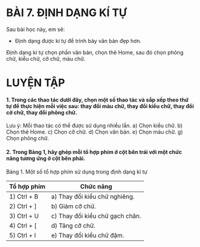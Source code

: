 # BÀI 7. ĐỊNH DẠNG KÍ TỰ

Sau bài học này, em sẽ:
- Định dạng được kí tự để trình bày văn bản đẹp hơn.

Định dạng kí tự chọn phần văn bản, chọn thẻ Home, sau đó chọn phông chữ, kiểu chữ, cỡ chữ, màu chữ.

# LUYỆN TẬP

#### 1. Trong các thao tác dưới đây, chọn một số thao tác và sắp xếp theo thứ tự để thực hiện mỗi việc sau: thay đổi màu chữ, thay đổi kiểu chữ, thay đổi cỡ chữ, thay đổi phông chữ.
Lưu ý: Mỗi thao tác có thể được sử dụng nhiều lần.
a) Chọn kiểu chữ.
b) Chọn thẻ Home.
c) Chọn cỡ chữ.
d) Chọn văn bản.
e) Chọn màu chữ.
g) Chọn phông chữ.

#### 2. Trong Bảng 1, hãy ghép mỗi tổ hợp phím ở cột bên trái với một chức năng tương ứng ở cột bên phải.

Bảng 1. Một số tổ hợp phím sử dụng trong định dạng kí tự

| Tổ hợp phím | Chức năng |
|---|---|
| 1) Ctrl + B | a) Thay đổi kiểu chữ nghiêng. |
| 2) Ctrl + ] | b) Giảm cỡ chữ. |
| 3) Ctrl + U | c) Thay đổi kiểu chữ gạch chân. |
| 4) Ctrl + [ | d) Tăng cỡ chữ. |
| 5) Ctrl + I | e) Thay đổi kiểu chữ đậm. |

